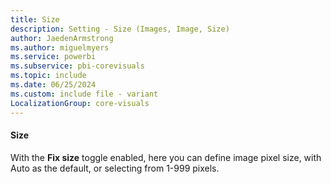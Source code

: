 ```yaml
---
title: Size
description: Setting - Size (Images, Image, Size)
author: JaedenArmstrong
ms.author: miguelmyers
ms.service: powerbi
ms.subservice: pbi-corevisuals
ms.topic: include
ms.date: 06/25/2024
ms.custom: include file - variant
LocalizationGroup: core-visuals
---
```

#### Size

With the **Fix size** toggle enabled, here you can define image pixel size, with Auto as the default, or selecting from 1-999 pixels.
